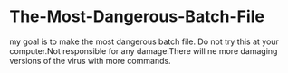 # The-Most-Dangerous-Batch-File
my goal is to make the most dangerous batch file. 
Do not try this at your computer.Not responsible for any damage.There will ne more damaging versions of the virus with more commands.
